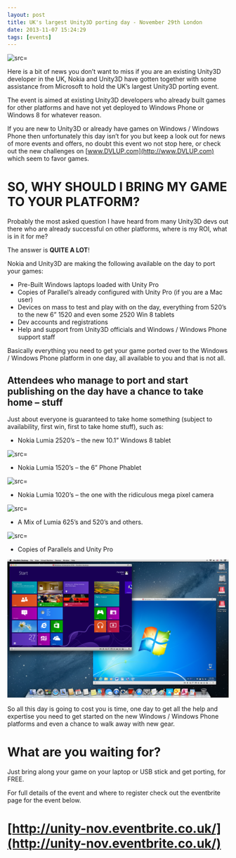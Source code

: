 ```yaml
---
layout: post
title: UK's largest Unity3D porting day - November 29th London
date: 2013-11-07 15:24:29
tags: [events]
---
```


![src=]()

Here is a bit of news you don’t want to miss if you are an existing Unity3D developer in the UK, Nokia and Unity3D have gotten together with some assistance from Microsoft to hold the UK’s largest Unity3D porting event.

The event is aimed at existing Unity3D developers who already built games for other platforms and have not yet deployed to Windows Phone or Windows 8 for whatever reason.

If you are new to Unity3D or already have games on Windows / Windows Phone then unfortunately this day isn’t for you but keep a look out for news of more events and offers, no doubt this event wo not stop here, or check out the new challenges on [www.DVLUP.com](http://www.DVLUP.com) which seem to favor games.

# SO, WHY SHOULD I BRING MY GAME TO YOUR PLATFORM?

Probably the most asked question I have heard from many Unity3D devs out there who are already successful on other platforms, where is my ROI, what is in it for me?

The answer is **QUITE A LOT**!

Nokia and Unity3D are making the following available on the day to port your games:

- Pre-Built Windows laptops loaded with Unity Pro
- Copies of Parallel’s already configured with Unity Pro (if you are a Mac user)
- Devices on mass to test and play with on the day, everything from 520’s to the new 6” 1520 and even some 2520 Win 8 tablets
- Dev accounts and registrations
- Help and support from Unity3D officials and Windows / Windows Phone support staff

Basically everything you need to get your game ported over to the Windows / Windows Phone platform in one day, all available to you and that is not all.

## 

## Attendees who manage to port and start publishing on the day have a chance to take home – stuff

Just about everyone is guaranteed to take home something (subject to availability, first win, first to take home stuff), such as:

- Nokia Lumia 2520’s – the new 10.1” Windows 8 tablet

![src=]()

- Nokia Lumia 1520’s – the 6” Phone Phablet

![src=]()

- Nokia Lumia 1020’s – the one with the ridiculous mega pixel camera

![src=]()

- A Mix of Lumia 625’s and 520’s and others.

![src=]()

- Copies of Parallels and Unity Pro

[![image](/assets/img/wordpress/2013/11/image.png "image")](/assets/img/wordpress/2013/11/image.png)

So all this day is going to cost you is time, one day to get all the help and expertise you need to get started on the new Windows / Windows Phone platforms and even a chance to walk away with new gear.

# What are you waiting for?

Just bring along your game on your laptop or USB stick and get porting, for FREE.

For full details of the event and where to register check out the eventbrite page for the event below.

# [http://unity-nov.eventbrite.co.uk/](http://unity-nov.eventbrite.co.uk/)
